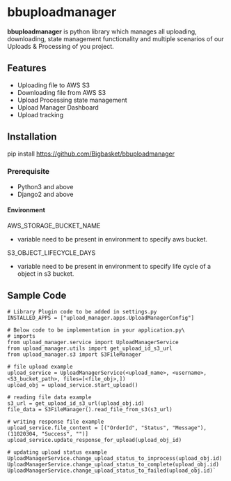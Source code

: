 # bbuploadmanager

**bbuploadmanager** is python library which manages all uploading, downloading, state management functionality and multiple scenarios of our Uploads & Processing of you project. 

## Features
- Uploading file to AWS S3
- Downloading file from AWS S3
- Upload Processing state management
- Upload Manager Dashboard 
- Upload tracking

## Installation

pip install https://github.com/Bigbasket/bbuploadmanager

### Prerequisite

- Python3 and above 
- Django2 and above

#### Environment
AWS_STORAGE_BUCKET_NAME
- variable need to be present in environment to specify aws bucket.

S3_OBJECT_LIFECYCLE_DAYS 
- variable need to be present in environment to specify life cycle of a object in s3 bucket.

## Sample Code

```
# Library Plugin code to be added in settings.py
INSTALLED_APPS = ["upload_manager.apps.UploadManagerConfig"]

# Below code to be implementation in your application.py\
# imports
from upload_manager.service import UploadManagerService
from upload_manager.utils import get_upload_id_s3_url
from upload_manager.s3 import S3FileManager

# file upload example
upload_service = UploadManagerService(<upload_name>, <username>, <S3_bucket_path>, files=[<file_obj>,])
upload_obj = upload_service.start_upload()

# reading file data example
s3_url = get_upload_id_s3_url(upload_obj.id)
file_data = S3FileManager().read_file_from_s3(s3_url)

# writing response file example
upload_service.file_content = [("OrderId", "Status", "Message"),(11020304, "Success", "")]
upload_service.update_response_for_upload(upload_obj_id)

# updating upload status example
UploadManagerService.change_upload_status_to_inprocess(upload_obj.id)
UploadManagerService.change_upload_status_to_complete(upload_obj.id)
UploadManagerService.change_upload_status_to_failed(upload_obj.id)`